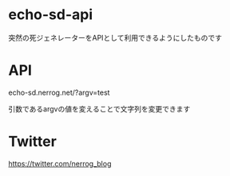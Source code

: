 # echo-sd-api

突然の死ジェネレーターをAPIとして利用できるようにしたものです

# API

echo-sd.nerrog.net/?argv=test

引数であるargvの値を変えることで文字列を変更できます

# Twitter
https://twitter.com/nerrog_blog